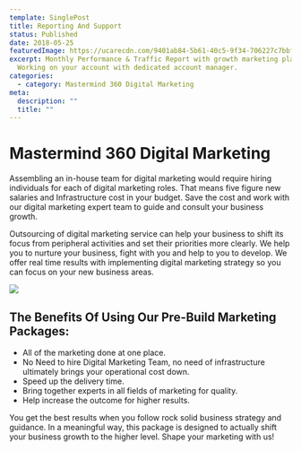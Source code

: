 ```yaml
---
template: SinglePost
title: Reporting And Support
status: Published
date: 2018-05-25
featuredImage: https://ucarecdn.com/9401ab84-5b61-40c5-9f34-706227c7bbf9/
excerpt: Monthly Performance & Traffic Report with growth marketing plan.
  Working on your account with dedicated account manager.
categories:
  - category: Mastermind 360 Digital Marketing
meta:
  description: ""
  title: ""
---
```

# Mastermind 360 Digital Marketing

Assembling an in-house team for digital marketing would require hiring individuals for each of digital marketing roles. That means five figure new salaries and Infrastructure cost in your budget. Save the cost and work with our digital marketing expert team to guide and consult your business growth.

Outsourcing of digital marketing service can help your business to shift its focus from peripheral activities and set their priorities more clearly. We help you to nurture your business, fight with you and help to you to develop. We offer real time results with implementing digital marketing strategy so you can focus on your new business areas.

![](https://ucarecdn.com/e17cf305-bce3-47b7-85b8-1a2af4eb6c89/)

## The Benefits Of Using Our Pre-Build Marketing Packages:

* All of the marketing done at one place.
* No Need to hire Digital Marketing Team, no need of infrastructure ultimately brings your operational cost down.
* Speed up the delivery time.
* Bring together experts in all fields of marketing for quality.
* Help increase the outcome for higher results.

You get the best results when you follow rock solid business strategy and guidance. In a meaningful way, this package is designed to actually shift your business growth to the higher level. Shape your marketing with us!